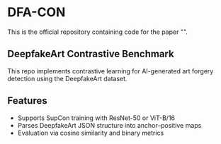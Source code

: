 # DFA-CON
This is the official repository containing code for the paper "".
## DeepfakeArt Contrastive Benchmark

This repo implements contrastive learning for AI-generated art forgery detection using the DeepfakeArt dataset.

## Features
- Supports SupCon training with ResNet-50 or ViT-B/16
- Parses DeepfakeArt JSON structure into anchor–positive maps
- Evaluation via cosine similarity and binary metrics
